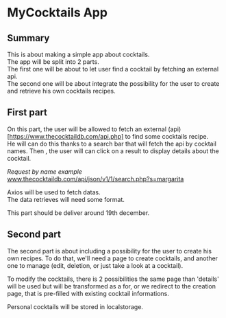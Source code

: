 # MyCocktails App

## Summary 

This is about making a simple app about cocktails.  
The app will be split into 2 parts.  
The first one will be about to let user find a cocktail by fetching an external api.  
The second one will be about integrate the possibility for the user to create and retrieve his own cocktails recipes.  

## First part 

On this part, the user will be allowed to fetch an external (api)[https://www.thecocktaildb.com/api.php] to find some cocktails recipe.  
He will can do this thanks to a search bar that will fetch the api by cocktail names.
Then , the user will can click on a result to display details about the cocktail.  
  
*Request by name example* www.thecocktaildb.com/api/json/v1/1/search.php?s=margarita  
  
Axios will be used to fetch datas.  
The data retrieves will need some format.  

This part should be deliver around 19th december.

## Second part

The second part is about including a possibility for the user to create his own recipes.
To do that, we'll need a page to create cocktails, and another one to manage (edit, deletion, or just take a look at a cocktail).

To modify the cocktails, there is 2 possibilities the same page than 'details' will be used but will be transformed as a for, or we redirect to the creation page, that is pre-filled with existing cocktail informations.

Personal cocktails will be stored in localstorage.